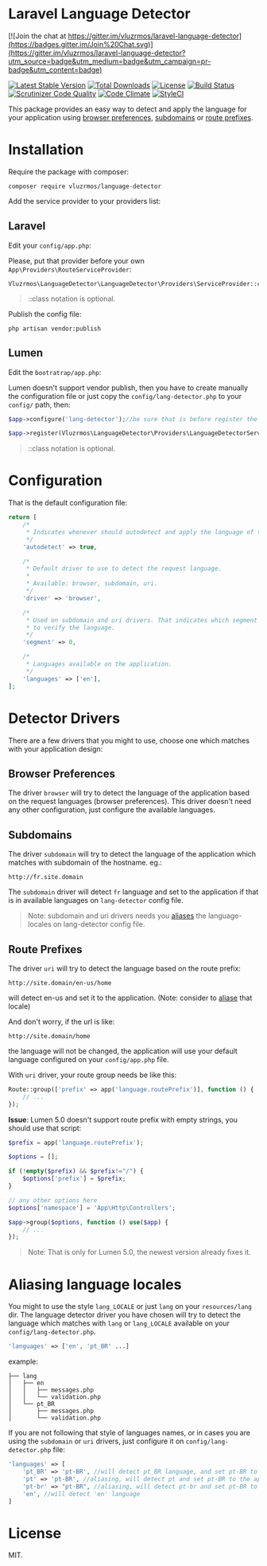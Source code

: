 # Laravel Language Detector

[![Join the chat at https://gitter.im/vluzrmos/laravel-language-detector](https://badges.gitter.im/Join%20Chat.svg)](https://gitter.im/vluzrmos/laravel-language-detector?utm_source=badge&utm_medium=badge&utm_campaign=pr-badge&utm_content=badge)

[![Latest Stable Version](https://poser.pugx.org/vluzrmos/language-detector/v/stable)](https://packagist.org/packages/vluzrmos/language-detector)
[![Total Downloads](https://poser.pugx.org/vluzrmos/language-detector/downloads)](https://packagist.org/packages/vluzrmos/language-detector)
[![License](https://poser.pugx.org/vluzrmos/language-detector/license)](https://packagist.org/packages/vluzrmos/language-detector)
[![Build Status](https://travis-ci.org/vluzrmos/laravel-language-detector.svg)](https://travis-ci.org/vluzrmos/laravel-language-detector)
[![Scrutinizer Code Quality](https://scrutinizer-ci.com/g/vluzrmos/laravel-language-detector/badges/quality-score.png?b=master)](https://scrutinizer-ci.com/g/vluzrmos/laravel-language-detector/?branch=master)
[![Code Climate](https://codeclimate.com/github/vluzrmos/laravel-language-detector/badges/gpa.svg)](https://codeclimate.com/github/vluzrmos/laravel-language-detector)
[![StyleCI](https://styleci.io/repos/38231293/shield)](https://styleci.io/repos/38231293)

This package provides an easy way to detect and apply the language for your application 
using [browser preferences](#browser-preferences), [subdomains](#subdomains) or [route prefixes](#route-prefixes).

# Installation

Require the package with composer:

`composer require vluzrmos/language-detector`

Add the service provider to your providers list:

## Laravel

Edit your `config/app.php`:

Please, put that provider before your own `App\Providers\RouteServiceProvider`:

```
Vluzrmos\LanguageDetector\LanguageDetector\Providers\ServiceProvider::class
```
> ::class notation is optional.

Publish the config file:

```
php artisan vendor:publish
```

## Lumen

Edit the `bootratrap/app.php`:

Lumen doesn't support vendor publish, then you have to create manually the configuration file or
just copy the `config/lang-detector.php` to your `config/` path, then:

```php
$app->configure('lang-detector');//be sure that is before register the package

$app->register(Vluzrmos\LanguageDetector\Providers\LanguageDetectorServiceProvider::class);
```
> ::class notation is optional.

# Configuration
That is the default configuration file:

```php
return [
    /*
     * Indicates whenever should autodetect and apply the language of the request.
     */
    'autodetect' => true,

    /*
     * Default driver to use to detect the request language.
     *
     * Available: browser, subdomain, uri.
     */
    'driver' => 'browser',

    /*
     * Used on subdomain and uri drivers. That indicates which segment should be used
     * to verify the language.
     */
    'segment' => 0,

    /*
     * Languages available on the application.
     */
    'languages' => ['en'],
];
```

# Detector Drivers

There are a few drivers that you might to use, choose one which matches with your application design:

## Browser Preferences
The driver `browser` will try to detect the language of the application based on the request languages (browser preferences). This driver doesn't need any other configuration, just configure the available languages.

## Subdomains
The driver `subdomain`  will try to detect the language of the application which matches with subdomain of the hostname.
eg.: 
    
    http://fr.site.domain

The `subdomain` driver will detect `fr` language and set to the application if that is in available languages on `lang-detector` config file.

> Note: subdomain and uri drivers needs you [aliases](#aliasing-language-locales) the language-locales on lang-detector config file.

## Route Prefixes 
The driver `uri` will try to detect the language based on the route prefix:

    http://site.domain/en-us/home

will detect en-us and set it to the application. (Note: consider to [aliase](#aliasing-language-locales) that locale)

And don't worry, if the url is like:

    http://site.domain/home

the language will not be changed, the application will use your default language configured on your `config/app.php` file.

With `uri` driver, your route group needs be like this:

```php
Route::group(['prefix' => app('language.routePrefix')], function () {
	// ...
});
```

**Issue**: Lumen 5.0 doesn't support route prefix with empty strings, you should use 
that script:

```php
$prefix = app('language.routePrefix');

$options = [];

if (!empty($prefix) && $prefix!="/") {
    $options['prefix'] = $prefix;
}

// any other options here
$options['namespace'] = 'App\Http\Controllers';

$app->group($options, function () use($app) {
	// ...
});
```

> Note: That is only for Lumen 5.0, the newest version already fixes it.

# Aliasing language locales

You might to use the style `lang_LOCALE` or just `lang` on your `resources/lang` dir.
The language detector driver you have chosen will try to detect the language 
which matches with `lang` or `lang_LOCALE` available on your `config/lang-detector.php`.

```php
'languages' => ['en', 'pt_BR' ...]
```

example:

```
├── lang
│   ├── en
│   │   ├── messages.php
│   │   └── validation.php
│   └── pt_BR
│       ├── messages.php
│       └── validation.php
```

If you are not following that style of languages names, or in cases you are using 
the `subdomain` or `uri` drivers, just configure it on `config/lang-detector.php` file:

```php
'languages' => [
    'pt_BR' => 'pt-BR', //will detect pt_BR language, and set pt-BR to the application,
    'pt' => 'pt-BR', //aliasing, will detect pt and set pt-BR to the application
    'pt-br' => "pt-BR", //aliasing, will detect pt-br and set pt-BR to the application (you will need it with subdomain driver)
    'en', //will detect 'en' language
]
```

# License

MIT.
